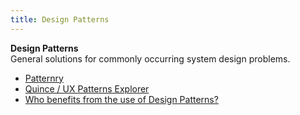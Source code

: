 ```yaml
---
title: Design Patterns
---
```

**Design Patterns**  
General solutions for commonly occurring system design problems.  
*   [Patternry](http://www.patternry.com/)  
*   [Quince / UX Patterns Explorer](http://quince.infragistics.com/)  
*   [Who benefits from the use of Design Patterns?](http://www.dotnetblocks.com/post/2011/01/06/Who-benefits-from-the-use-of-Design-Patterns.aspx)  
